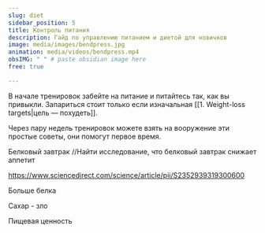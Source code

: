 ```yaml
---
slug: diet
sidebar_position: 5
title: Контроль питания
description: Гайд по управлению питанием и диетой для новичков
image: media/images/bendpress.jpg
animation: media/videos/bendpress.mp4
obsIMG: " " # paste obsidian image here
free: true

---
```




В начале тренировок забейте на питание и питайтесь так, как вы привыкли. Запариться стоит только если изначальная [[1. Weight-loss targets|цель — похудеть]].

Через пару недель тренировок можете взять на вооружение эти простые советы, они помогут первое время.

Белковый завтрак
//Найти исследование, что белковый завтрак снижает аппетит

https://www.sciencedirect.com/science/article/pii/S2352939319300600

Больше белка


Сахар - зло


Пищевая ценность
